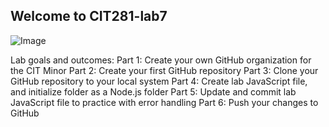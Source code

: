 ## Welcome to CIT281-lab7
![Image](https://images.pexels.com/photos/160107/pexels-photo-160107.jpeg?auto=compress&cs=tinysrgb&dpr=1&w=500)

Lab goals and outcomes:
Part 1: Create your own GitHub organization for the CIT Minor 
Part 2: Create your first GitHub repository 
Part 3: Clone your GitHub repository to your local system 
Part 4: Create lab JavaScript file, and initialize folder as a Node.js folder 
Part 5: Update and commit lab JavaScript file to practice with error handling 
Part 6: Push your changes to GitHub
